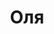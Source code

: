 ---
title: "Оля"
description: "Под бутылочку игристого мы проведем замечательный вечер, незабываемую ночь и вдохновляющее утро. Я девушка эскорт с подтянутой роскошной фигурой и романтической внешностью, могу сопровождать делового мужчину в качестве пары на любое событие или подарить удовольствие от общения. 

Мне нравится качественный VIP отдых с приятными мужчинами, путешествия и активное времяпровождение. Красивые девушки эскорт отличаются добродушным характером, отточенными манерами и находчивостью. Эти качества помогут нам провести время с обоюдным удовольствием. Чтобы назначить встречу, свяжись с менеджером агентства.   "
Price: "От 1000$"
height: "177"
weight: "49"
age: "25"
folder: olya
mainImage: 1.webp
images:
  - 2.webp
  - 3.webp
---